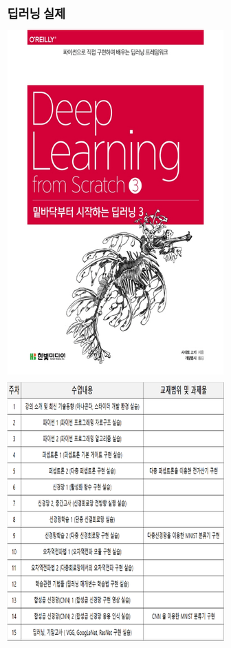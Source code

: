 # **딥러닝 실제** 

</p>
<p align="left" margin=100>  <img src="https://github.com/kjj3436/industrial-AI/blob/master/images/2021-1밑바닥부터시작하는딥러닝.jpg"  width="900" height="800"> </p>
<p align="left" margin=100>  <img src="https://github.com/kjj3436/industrial-AI/blob/master/images/2021-1학기강의%20계획서.png"  width="900" height="600"> </p>
